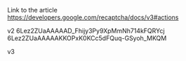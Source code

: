 Link to the article 
https://developers.google.com/recaptcha/docs/v3#actions

v2
6Lez2ZUaAAAAAD_Fhijy3Py9XpMmNh714kFQRYcj
6Lez2ZUaAAAAAKKOPxK0KCc5dFQuq-GSyoh_MKQM

v3